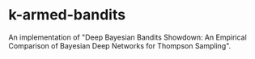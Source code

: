 # k-armed-bandits
An implementation of "Deep Bayesian Bandits Showdown: An Empirical Comparison of Bayesian Deep Networks for Thompson Sampling".
